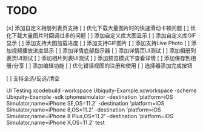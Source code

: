 #  TODO

[x] 添加自定义相册列表页支持
[ ] 优化下载大量图片时的快速滑动卡顿问题
[ ] 优化下载大量图片时回调过多的问题
[ ] 添加自定义库大图显示
[ ] 添加自定义库GIF显示
[ ] 添加支持大图加载进度
[ ] 添加支持GIF图片
[ ] 添加支持Live Photo
[ ] 添加视频播放进度显示
[ ] 添加详情底部指示器
[ ] 添加详情页UI测试
[ ] 添加相册列表页UI测试
[ ] 添加相片列表UI测试
[ ] 添加预览模式下查看详情
[ ] 添加保存到相册/分享
[ ] 添加编辑功能
[ ] 优化错误视图的注册和使用
[ ] 选择器添加完成按钮

[ ] 支持全选/反选/清空


UI Testing
xcodebuild -workspace Ubiquity-Example.xcworkspace -scheme Ubiquity-Example -sdk iphonesimulator -destination 'platform=iOS Simulator,name=iPhone SE,OS=11.2' -destination 'platform=iOS Simulator,name=iPhone 8,OS=11.2' -destination 'platform=iOS Simulator,name=iPhone 8 Plus,OS=11.2' -destination 'platform=iOS Simulator,name=iPhone X,OS=11.2' test

